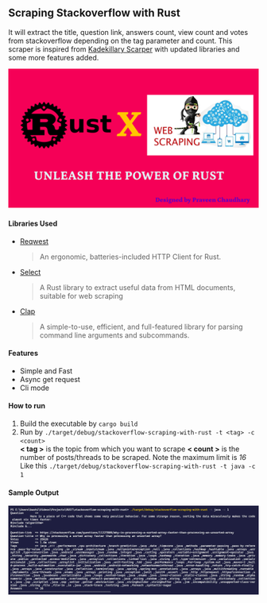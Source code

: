 ## Scraping Stackoverflow with Rust
It will extract the title, question link, answers count, view count and votes from stackoverflow depending on the tag parameter and count. This scraper is inspired from [Kadekillary Scarper](https://github.com/kadekillary/scraping-with-rust) with updated libraries and some more features added.

<img src="Rust Scraping.png">

#### Libraries Used
* [Reqwest](https://crates.io/crates/reqwest) 
    >An ergonomic, batteries-included HTTP Client for Rust.
* [Select](https://crates.io/crates/select)
    >A Rust library to extract useful data from HTML documents, suitable for web scraping
* [Clap](https://crates.io/crates/clap)
    >A simple-to-use, efficient, and full-featured library for parsing command line arguments and subcommands.

#### Features
* Simple and Fast
* Async get request
* Cli mode

#### How to run
1. Build the executable by `cargo build`
2. Run by `./target/debug/stackoverflow-scraping-with-rust -t <tag> -c <count>`<br>
    **< tag >** is the topic from which you want to scrape
    **< count >** is the number of posts/threads to be scraped. Note the maximum limit is *16*<br>
    Like this
    `./target/debug/stackoverflow-scraping-with-rust -t java -c 1`

#### Sample Output
<img src="sample_output.JPG">

